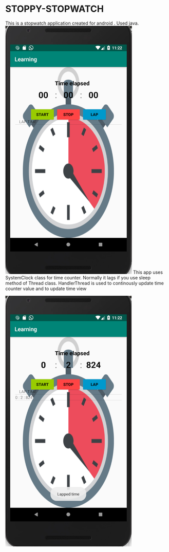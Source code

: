 # STOPPY-STOPWATCH
This is a stopwatch application created for android . Used java.
![](images/Screenshot%20from%202019-04-07%2023-22-09.png)
This app uses SystemClock class for time counter. 
Normally it lags if you use sleep method of Thread class.
HandlerThread is used to continously update time counter value and to update time view

![](images/Screenshot%20from%202019-04-07%2023-22-16.png)

